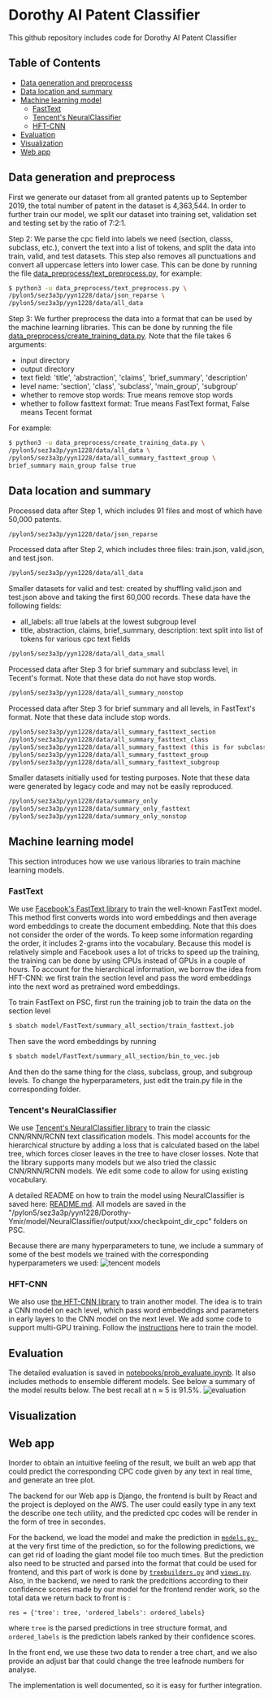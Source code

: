 # Dorothy AI Patent Classifier
This github repository includes code for Dorothy AI Patent Classifier
## Table of Contents

* [Data generation and preprocesss](#data)
* [Data location and summary](#data_loc)
* [Machine learning model](#ml)
    * [FastText](#fasttext)
    * [Tencent's NeuralClassifier](#tencent)
    * [HFT-CNN](#hftcnn)
* [Evaluation](#eval)
* [Visualization](#visual)
* [Web app](#webapp)

## Data generation and preprocess <a id="sys-arc"></a>

First we generate our dataset from all granted patents up to September 2019, the total number of patent in the dataset is 4,363,544. In order to further train our model, we split our dataset into training set, validation set and testing set by the ratio of 7:2:1.

Step 2: We parse the cpc field into labels we need (section, classs, subclass, etc.), convert the text into a list of tokens, and split the data into train, valid, and test datasets. This step also removes all punctuations and convert all uppercase letters into lower case. This can be done by running the file [data_preprocess/text_preprocess.py](https://github.com/yyn19951228/Dorothy-Ymir/blob/master/data_preprocess/text_preprocess.py), for example:

```sh
$ python3 -u data_preprocess/text_preprocess.py \
/pylon5/sez3a3p/yyn1228/data/json_reparse \
/pylon5/sez3a3p/yyn1228/data/all_data
```

Step 3: We further preprocess the data into a format that can be used by the machine learning libraries. This can be done by running the file [data_preprocess/create_training_data.py](https://github.com/yyn19951228/Dorothy-Ymir/blob/master/data_preprocess/create_training_data.py). Note that the file takes 6 arguments:
* input directory
* output directory
* text field: 'title', 'abstraction', 'claims', 'brief_summary', 'description'
* level name: 'section', 'class', 'subclass', 'main_group', 'subgroup'
* whether to remove stop words: True means remove stop words
* whether to follow fasttext format: True means FastText format, False means Tecent format

For example:

```sh
$ python3 -u data_preprocess/create_training_data.py \
/pylon5/sez3a3p/yyn1228/data/all_data \
/pylon5/sez3a3p/yyn1228/data/all_summary_fasttext_group \
brief_summary main_group false true
```
## Data location and summary <a id="data_loc"></a>
Processed data after Step 1, which includes 91 files and most of which have 50,000 patents.
```sh
/pylon5/sez3a3p/yyn1228/data/json_reparse
```
Processed data after Step 2, which includes three files: train.json, valid.json, and test.json.
```sh
/pylon5/sez3a3p/yyn1228/data/all_data
```
Smaller datasets for valid and test: created by shuffling valid.json and test.json above and taking the first 60,000 records. These data have the following fields:
* all_labels: all true labels at the lowest subgroup level
* title, abstraction, claims, brief_summary, description: text split into list of tokens for various cpc text fields
```sh
/pylon5/sez3a3p/yyn1228/data/all_data_small
```
Processed data after Step 3 for brief summary and subclass level, in Tecent's format. Note that these data do not have stop words.
```sh
/pylon5/sez3a3p/yyn1228/data/all_summary_nonstop
```
Processed data after Step 3 for brief summary and all levels, in FastText's format. Note that these data include stop words.
```sh
/pylon5/sez3a3p/yyn1228/data/all_summary_fasttext_section
/pylon5/sez3a3p/yyn1228/data/all_summary_fasttext_class
/pylon5/sez3a3p/yyn1228/data/all_summary_fasttext (this is for subclass)
/pylon5/sez3a3p/yyn1228/data/all_summary_fasttext_group
/pylon5/sez3a3p/yyn1228/data/all_summary_fasttext_subgroup
```
Smaller datasets initially used for testing purposes. Note that these data were generated by legacy code and may not be easily reproduced.
```sh
/pylon5/sez3a3p/yyn1228/data/summary_only
/pylon5/sez3a3p/yyn1228/data/summary_only_fasttext
/pylon5/sez3a3p/yyn1228/data/summary_only_nonstop
```

## Machine learning model <a id="ml"></a>
This section introduces how we use various libraries to train machine learning models.
### FastText <a id="fasttext"></a>
We use [Facebook's FastText library](https://github.com/facebookresearch/fastText/tree/master/python) to train the well-known FastText model. This method first converts words into word embeddings and then average word embeddings to create the document embedding. Note that this does not consider the order of the words. To keep some information regarding the order, it includes 2-grams into the vocabulary. Because this model is relatively simple and Facebook uses a lot of tricks to speed up the training, the training can be done by using CPUs instead of GPUs in a couple of hours. To account for the hierarchical information, we borrow the idea from HFT-CNN: we first train the section level and pass the word embeddings into the next word as pretrained word embeddings.

To train FastText on PSC, first run the training job to train the data on the section level
```sh
$ sbatch model/FastText/summary_all_section/train_fasttext.job
```
Then save the word embeddings by running 
```sh
$ sbatch model/FastText/summary_all_section/bin_to_vec.job
```
And then do the same thing for the class, subclass, group, and subgroup levels. To change the hyperparameters, just edit the train.py file in the corresponding folder.
### Tencent's NeuralClassifier <a id="tencent"></a>
We use [Tencent's NeuralClassifier library](https://github.com/Tencent/NeuralNLP-NeuralClassifier) to train the classic CNN/RNN/RCNN text classification models. This model accounts for the hierarchical structure by adding a loss that is calculated based on the label tree, which forces closer leaves in the tree to have closer losses. Note that the library supports many models but we also tried the classic CNN/RNN/RCNN models. We edit some code to allow for using existing vocabulary.

A detailed README on how to train the model using NeuralClassifier is saved here: [README.md](https://github.com/yyn19951228/Dorothy-Ymir/blob/master/model/NeuralClassifier/README.md). All models are saved in the "/pylon5/sez3a3p/yyn1228/Dorothy-Ymir/model/NeuralClassifier/output/xxx/checkpoint_dir_cpc" folders on PSC.

Because there are many hyperparameters to tune, we include a summary of some of the best models we trained with the corresponding hyperparameters we used:
![tencent models](https://github.com/yyn19951228/Dorothy-Ymir/blob/master/tencent.png)


### HFT-CNN <a id="hftcnn"></a>
We also use [the HFT-CNN library](https://github.com/ShimShim46/HFT-CNN) to train another model. The idea is to train a CNN model on each level, which pass word embeddings and parameters in early layers to the CNN model on the next level. We add some code to support multi-GPU training. Follow the [instructions](https://github.com/ShimShim46/HFT-CNN) here to train the model.

## Evaluation <a id="eval"></a>

The detailed evaluation is saved in [notebooks/prob_evaluate.ipynb](https://github.com/yyn19951228/Dorothy-Ymir/blob/master/notebooks/prob_evaluate.ipynb). It also includes methods to ensemble different models. See below a summary of the model results below. The best recall at n ≈ 5 is 91.5%.
![evaluation](https://github.com/yyn19951228/Dorothy-Ymir/blob/master/eval.png)

## Visualization <a id="visual"></a>



## Web app <a id="webapp"></a>
Inorder to obtain an intuitive feeling of the result, we built an web app that could predict the corresponding CPC code given by any text in real time, and generate an tree plot. 

The backend for our Web app is Django, the frontend is built by React and the project is deployed on the AWS. The user could easily type in any text the describe one tech utility, and the predicted cpc codes will be render in the form of tree in secondes. 

For the backend, we load the model and make the prediction in [`models.py `](https://github.com/yyn19951228/Dorothy-Ymir/blob/visualization/visualization/visualization-demo/backend/demo/models.py) at the very first time of the prediction, so for the following predictions, we can get rid of loading the giant model file too much times. 
But the prediction also need to be structed and parsed into the format that could be used for frontend, and this part of work is done by [`treebuilders.py`](https://github.com/yyn19951228/Dorothy-Ymir/blob/visualization/visualization/visualization-demo/backend/demo/treebuilder.py) and [`views.py`](https://github.com/yyn19951228/Dorothy-Ymir/blob/visualization/visualization/visualization-demo/backend/demo/views.py).
Also, in the backend, we need to rank the predcitions according to their confidence scores made by our model for the frontend render work, so the total data we return back to front is :
```
res = {'tree': tree, 'ordered_labels': ordered_labels}
```
where `tree` is the parsed predictions in tree structure format, and `ordered_labels` is the prediction labels ranked by their confidence scores.

In the front end, we use these two data to render a tree chart, and we also provide an adjust bar that could change the tree leafnode numbers for analyse.


The implementation is well documented, so it is easy for further integration.  
